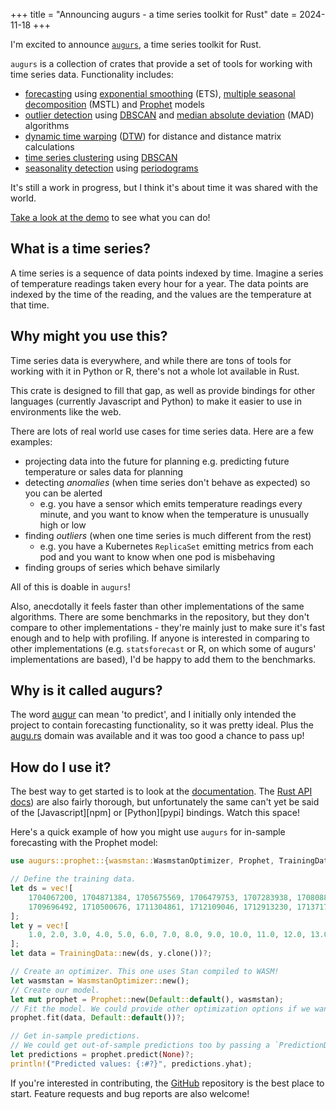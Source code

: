 +++
title = "Announcing augurs - a time series toolkit for Rust"
date = 2024-11-18
+++

I'm excited to announce [`augurs`][augu.rs], a time series toolkit for Rust.

`augurs` is a collection of crates that provide a set of tools for working with time series data.
Functionality includes:

- [forecasting] using [exponential smoothing] (ETS), [multiple seasonal decomposition][mstl] (MSTL) and [Prophet][prophet] models
- [outlier detection][outlier] using [DBSCAN][dbscan] and [median absolute deviation][mad] (MAD) algorithms
- [dynamic time warping][dtw-module] ([DTW][dtw]) for distance and distance matrix calculations
- [time series clustering][clustering] using [DBSCAN][dbscan]
- [seasonality detection][seasons] using [periodograms]

It's still a work in progress, but I think it's about time it was shared with the world.

[Take a look at the demo][demo] to see what you can do!

## What is a time series?

A time series is a sequence of data points indexed by time. Imagine a series of temperature readings taken every hour for a year.
The data points are indexed by the time of the reading, and the values are the temperature at that time.

## Why might you use this?

Time series data is everywhere, and while there are tons of tools for working with it in Python or R, there's not a whole lot available in Rust.

This crate is designed to fill that gap, as well as provide bindings for other languages (currently Javascript and Python)
to make it easier to use in environments like the web.

There are lots of real world use cases for time series data. Here are a few examples:

- projecting data into the future for planning
  e.g. predicting future temperature or sales data for planning
- detecting _anomalies_ (when time series don't behave as expected) so you can be alerted
  - e.g. you have a sensor which emits temperature readings every minute, and you want to know
    when the temperature is unusually high or low
- finding _outliers_ (when one time series is much different from the rest)
  - e.g. you have a Kubernetes `ReplicaSet` emitting metrics from each pod and you want to know
    when one pod is misbehaving
- finding groups of series which behave similarly

All of this is doable in `augurs`!

Also, anecdotally it feels faster than other implementations of the same algorithms. There are some benchmarks in the repository, but they don't
compare to other implementations - they're mainly just to make sure it's fast enough and to help with profiling. If anyone is interested in comparing
to other implementations (e.g. `statsforecast` or R, on which some of augurs' implementations are based), I'd be happy to add them to the benchmarks.

## Why is it called augurs?

The word [augur] can mean 'to predict', and I initially only intended the project to contain forecasting functionality, so it was pretty ideal. Plus the [augu.rs] domain was available and it was too good a chance to pass up!

## How do I use it?

The best way to get started is to look at the [documentation][augu.rs]. The [Rust API docs][docsrs]) are also fairly thorough, but unfortunately the
same can't yet be said of the [Javascript][npm] or [Python][pypi] bindings. Watch this space!

Here's a quick example of how you might use `augurs` for in-sample forecasting with the Prophet model:

```rust
use augurs::prophet::{wasmstan::WasmstanOptimizer, Prophet, TrainingData};

// Define the training data.
let ds = vec![
    1704067200, 1704871384, 1705675569, 1706479753, 1707283938, 1708088123, 1708892307,
    1709696492, 1710500676, 1711304861, 1712109046, 1712913230, 1713717415,
];
let y = vec![
    1.0, 2.0, 3.0, 4.0, 5.0, 6.0, 7.0, 8.0, 9.0, 10.0, 11.0, 12.0, 13.0,
];
let data = TrainingData::new(ds, y.clone())?;

// Create an optimizer. This one uses Stan compiled to WASM!
let wasmstan = WasmstanOptimizer::new();
// Create our model.
let mut prophet = Prophet::new(Default::default(), wasmstan);
// Fit the model. We could provide other optimization options if we wanted.
prophet.fit(data, Default::default())?;

// Get in-sample predictions.
// We could get out-of-sample predictions too by passing a `PredictionData` instead of `None`.
let predictions = prophet.predict(None)?;
println!("Predicted values: {:#?}", predictions.yhat);
```

If you're interested in contributing, the [GitHub] repository is the best place to start. Feature requests and bug reports are also welcome!

[exponential smoothing]: https://otexts.com/fpp3/expsmooth.html
[mstl]: https://robjhyndman.com/publications/mstl/
[prophet]: https://facebook.github.io/prophet/
[dbscan]: https://en.wikipedia.org/wiki/DBSCAN
[mad]: https://en.wikipedia.org/wiki/Median_absolute_deviation
[dtw]: https://en.wikipedia.org/wiki/Dynamic_time_warping
[periodograms]: https://www.sktime.net/en/stable/api_reference/auto_generated/sktime.param_est.seasonality.SeasonalityPeriodogram.html

[clustering]: https://docs.rs/augurs/latest/augurs/clustering/index.html
[dtw-module]: https://docs.rs/augurs/latest/augurs/dtw/index.html
[forecasting]: https://docs.rs/augurs/latest/augurs/forecaster/index.html
[outlier]: https://docs.rs/augurs/latest/augurs/outlier/index.html
[seasons]: https://docs.rs/augurs/latest/augurs/seasons/index.html

[augur]: https://www.collinsdictionary.com/dictionary/english/augur

[augu.rs]: https://augu.rs
[demo]: https://demo.augu.rs
[github]: https://github.com/grafana/augurs
[docsrs]: https://docs.rs/augurs/latest/augurs/
